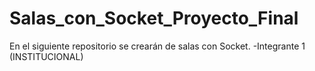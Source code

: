 # Salas_con_Socket_Proyecto_Final
En el siguiente repositorio se crearán de salas con Socket.
-Integrante 1 (INSTITUCIONAL)
